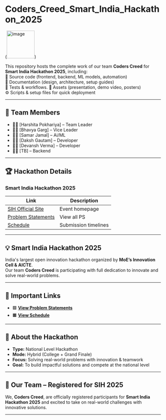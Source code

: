 
# Coders_Creed_Smart_India_Hackathon_2025

(<img width="90" height="90" alt="image" src="https://github.com/user-attachments/assets/54b40a78-af11-4d0d-bdb9-9e0f47078089" />)

This repository hosts the complete work of our team **Coders Creed** for **Smart India Hackathon 2025**, including:  
📂 Source code (frontend, backend, ML models, automation)  
📄 Documentation (design, architecture, setup guides)  
🧪 Tests & workflows. 
🎨 Assets (presentation, demo video, posters)  
⚙️ Scripts & setup files for quick deployment  

---

## 👥 Team Members
- 👨‍💻 [Harshita Pokhariya] – Team Leader  
- 👩‍💻 [Bhavya Garg] – Vice Leader  
- 👨‍💻 [Samar Jamal] – Ai/ML  
- 👩‍💻 [Daksh Gautam] – Developer  
- 👨‍💻 [Devansh Verma] – Developer
- 👨‍💻 [TB] – Backend

---

## 🏆 Hackathon Details  

### Smart India Hackathon 2025  

| Link | Description |
|------|-------------|
| [SIH Official Site](#https://sih.gov.in/) | Event homepage |
| [Problem Statements](#https://www.sih.gov.in/sih2025PS) | View all PS |
| [Schedule](#) | Submission timelines |

---

## 💡 Smart India Hackathon 2025
India's largest open innovation hackathon organized by **MoE’s Innovation Cell & AICTE**.  
Our team **Coders Creed** is participating with full dedication to innovate and solve real-world problems.  

---

## 🔗 Important Links  

- 🟩 **[View Problem Statements](#https://www.sih.gov.in/sih2025PS)**  
- 🟧 **[View Schedule](#)**  

---

## 📌 About the Hackathon  

- **Type:** National Level Hackathon  
- **Mode:** Hybrid (College + Grand Finale)  
- **Focus:** Solving real-world problems with innovation & teamwork  
- **Goal:** To build impactful solutions and compete at the national level  

---

## 🚀 Our Team – Registered for SIH 2025  
We, **Coders Creed**, are officially registered participants for **Smart India Hackathon 2025** and excited to take on real-world challenges with innovative solutions.  

---

